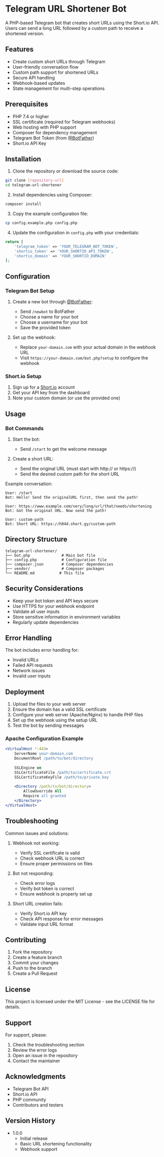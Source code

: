 # Telegram URL Shortener Bot

A PHP-based Telegram bot that creates short URLs using the Short.io API. Users can send a long URL followed by a custom path to receive a shortened version.

## Features

* Create custom short URLs through Telegram
* User-friendly conversation flow
* Custom path support for shortened URLs
* Secure API handling
* Webhook-based updates
* State management for multi-step operations

## Prerequisites

* PHP 7.4 or higher
* SSL certificate (required for Telegram webhooks)
* Web hosting with PHP support
* Composer for dependency management
* Telegram Bot Token (from [@BotFather](https://t.me/BotFather))
* Short.io API Key

## Installation

1. Clone the repository or download the source code:
```bash
git clone [repository-url]
cd telegram-url-shortener
```

2. Install dependencies using Composer:
```bash
composer install
```

3. Copy the example configuration file:
```bash
cp config.example.php config.php
```

4. Update the configuration in `config.php` with your credentials:
```php
return [
    'telegram_token' => 'YOUR_TELEGRAM_BOT_TOKEN',
    'shortio_token' => 'YOUR_SHORTIO_API_TOKEN',
    'shortio_domain' => 'YOUR_SHORTIO_DOMAIN'
];
```

## Configuration

### Telegram Bot Setup

1. Create a new bot through [@BotFather](https://t.me/BotFather):
   * Send `/newbot` to BotFather
   * Choose a name for your bot
   * Choose a username for your bot
   * Save the provided token

2. Set up the webhook:
   * Replace `your-domain.com` with your actual domain in the webhook URL
   * Visit `https://your-domain.com/bot.php?setup` to configure the webhook

### Short.io Setup

1. Sign up for a [Short.io](https://short.io) account
2. Get your API key from the dashboard
3. Note your custom domain (or use the provided one)

## Usage

### Bot Commands

1. Start the bot:
   * Send `/start` to get the welcome message

2. Create a short URL:
   * Send the original URL (must start with http:// or https://)
   * Send the desired custom path for the short URL

Example conversation:
```
User: /start
Bot: Hello! Send the originalURL first, then send the path!

User: https://www.example.com/very/long/url/that/needs/shortening
Bot: Got the original URL. Now send the path!

User: custom-path
Bot: Short URL: https://h04d.short.gy/custom-path
```

## Directory Structure

```
telegram-url-shortener/
├── bot.php              # Main bot file
├── config.php           # Configuration file
├── composer.json        # Composer dependencies
├── vendor/              # Composer packages
└── README.md           # This file
```

## Security Considerations

* Keep your bot token and API keys secure
* Use HTTPS for your webhook endpoint
* Validate all user inputs
* Store sensitive information in environment variables
* Regularly update dependencies

## Error Handling

The bot includes error handling for:
* Invalid URLs
* Failed API requests
* Network issues
* Invalid user inputs

## Deployment

1. Upload the files to your web server
2. Ensure the domain has a valid SSL certificate
3. Configure your web server (Apache/Nginx) to handle PHP files
4. Set up the webhook using the setup URL
5. Test the bot by sending messages

### Apache Configuration Example

```apache
<VirtualHost *:443>
    ServerName your-domain.com
    DocumentRoot /path/to/bot/directory
    
    SSLEngine on
    SSLCertificateFile /path/to/certificate.crt
    SSLCertificateKeyFile /path/to/private.key
    
    <Directory /path/to/bot/directory>
        AllowOverride All
        Require all granted
    </Directory>
</VirtualHost>
```

## Troubleshooting

Common issues and solutions:

1. Webhook not working:
   * Verify SSL certificate is valid
   * Check webhook URL is correct
   * Ensure proper permissions on files

2. Bot not responding:
   * Check error logs
   * Verify bot token is correct
   * Ensure webhook is properly set up

3. Short URL creation fails:
   * Verify Short.io API key
   * Check API response for error messages
   * Validate input URL format

## Contributing

1. Fork the repository
2. Create a feature branch
3. Commit your changes
4. Push to the branch
5. Create a Pull Request

## License

This project is licensed under the MIT License - see the LICENSE file for details.

## Support

For support, please:
1. Check the troubleshooting section
2. Review the error logs
3. Open an issue in the repository
4. Contact the maintainer

## Acknowledgments

* Telegram Bot API
* Short.io API
* PHP community
* Contributors and testers

## Version History

* 1.0.0
  * Initial release
  * Basic URL shortening functionality
  * Webhook support
